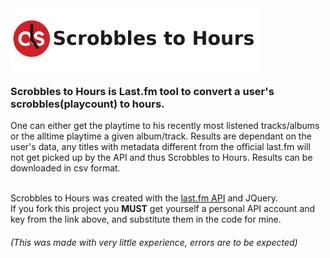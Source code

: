 <img src="/res/readmeImg.png" align="center" height="100" >

<h3>Scrobbles to Hours is Last.fm tool to convert a user's scrobbles(playcount) to hours.</h3>
One can either get the playtime to his recently most listened tracks/albums or the alltime playtime a given album/track. Results are dependant on the user's data, any titles with metadata different from the official last.fm will not get picked up by the API and thus Scrobbles to Hours.
Results can be downloaded in csv format.  

\
Scrobbles to Hours was created with the [last.fm API](https://www.last.fm/api) and JQuery.\
If you fork this project you **MUST** get yourself a personal API account and key from the link above, and substitute them in the code for mine.

<h6>(This was made with very little experience, errors are to be expected)</h6>
